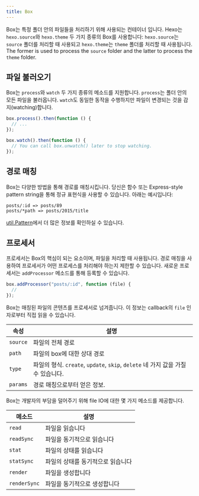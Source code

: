 ```yaml
---
title: Box
---
```


Box는 특정 폴더 안의 파일들을 처리하기 위해 사용되는 컨테이너 입니다. Hexo는 `hexo.source`와 `hexo.theme` 두 가지 종류의 Box를 사용합니다: `hexo.source`는 `source` 폴더를 처리할 때 사용되고 `hexo.theme`는 `theme` 폴더를 처리할 때 사용됩니다. The former is used to process the `source` folder and the latter to process the `theme` folder.

## 파일 불러오기

Box는 `process`와 `watch` 두 가지 종류의 메소드를 지원합니다. `process`는 폴더 안의 모든 파일을 불러옵니다. `watch`도 동일한 동작을 수행하지만 파일이 변경되는 것을 감지(watching)합니다.

```js
box.process().then(function () {
  // ...
});

box.watch().then(function () {
  // You can call box.unwatch() later to stop watching.
});
```

## 경로 매칭

Box는 다양한 방법을 통해 경로를 매칭시킵니다. 당신은 함수 또는 Express-style pattern string을 통해 정규 표현식을 사용할 수 있습니다. 아래는 예시입니다:

```plain
posts/:id => posts/89
posts/*path => posts/2015/title
```

[util.Pattern][]에서 더 많은 정보를 확인하실 수 있습니다.

## 프로세서

프로세서는 Box의 핵심이 되는 요소이며, 파일을 처리할 때 사용됩니다. 경로 매칭을 사용하여 프로세서가 어떤 프로세스를 처리해야 하는지 제한할 수 있습니다. 새로운 프로세서는 `addProcessor` 메소드를 통해 등록할 수 있습니다.

```js
box.addProcessor("posts/:id", function (file) {
  //
});
```

Box는 매칭된 파일의 콘텐츠를 프로세서로 넘겨줍니다. 이 정보는 callback의 `file` 인자로부터 직접 읽을 수 있습니다.

| 속성       | 설명                                                              |
| -------- | --------------------------------------------------------------- |
| `source` | 파일의 전체 경로                                                       |
| `path`   | 파일의 box에 대한 상대 경로                                               |
| `type`   | 파일의 형식. `create`, `update`, `skip`, `delete` 네 가지 값을 가질 수 있습니다. |
| `params` | 경로 매칭으로부터 얻은 정보.                                                |

Box는 개발자의 부담을 덜어주기 위해 file IO에 대한 몇 가지 메소드를 제공합니다.

| 메소드          | 설명                 |
| ------------ | ------------------ |
| `read`       | 파일을 읽습니다           |
| `readSync`   | 파일을 동기적으로 읽습니다     |
| `stat`       | 파일의 상태를 읽습니다       |
| `statSync`   | 파일의 상태를 동기적으로 읽습니다 |
| `render`     | 파일을 생성합니다          |
| `renderSync` | 파일을 동기적으로 생성합니다    |

[util.Pattern]: https://github.com/hexojs/hexo-util#patternrule
